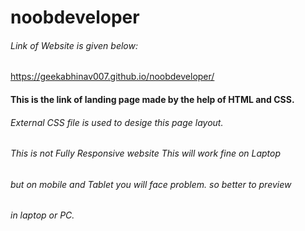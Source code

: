 # noobdeveloper
###### Link of Website is given below:

https://geekabhinav007.github.io/noobdeveloper/
#### This is the link of landing page made by the help of HTML and CSS.
###### External CSS file is used to desige this page layout.
###### This is not Fully Responsive website This will work fine on Laptop 
###### but on mobile and Tablet you will face problem. so better to preview
###### in laptop or PC.
